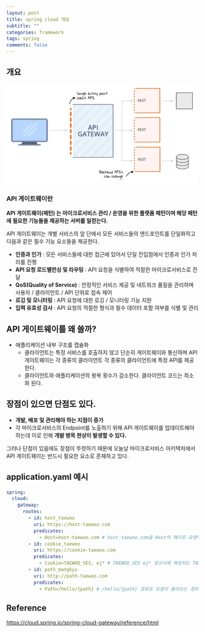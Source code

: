 ```yaml
---
layout: post
title: spring cloud 개요
subtitle: ""
categories: framework
tags: spring
comments: false
---
```


## 개요

![img.png](/assets/img/spring/img.png)

### API 게이트웨이란

**API 게이트웨이(패턴) 는 마이크로서비스 관리 / 운영을 위한 플랫폼 패턴이며 해당 패턴에 필요한 기능들을 제공하는 서버를 일컫는다.**

API 게이트웨이는 개별 서비스의 앞 단에서 모든 서비스들의 엔드포인트를 단일화하고 다음과 같은 필수 기능 요소들을 제공한다.

- **인증과 인가** : 모든 서비스들에 대한 접근에 있어서 단일 진입점에서 인증과 인가 처리를 진행
- **API 요청 로드밸런싱 및 라우팅** : API 요청을 식별하여 적절한 마이크로서비스로 전달
- **QoS(Quality of Service)** : 안정적인 서비스 제공 및 네트워크 품질을 관리하며 사용자 / 클라이언트 / API 단위로 접속 제어
- **로깅 및 모니터링** : API 요청에 대한 로깅 / 모니터링 기능 지원
- **입력 유효성 검사** : API 요청의 적절한 형식과 필수 데이터 포함 여부를 식별 및 관리

## API 게이트웨이를 왜 쓸까?

- 애플리케이션 내부 구조를 캡슐화
    - 클라이언트는 특정 서비스를 호출하지 않고 단순히 게이트웨이와 통신하며 API 게이트웨이는 각 종류의 클라이언트 각 종류의 클라이언트에 특정 API를 제공한다.
    - 클라이언트와 애플리케이션의 왕복 횟수가 감소한다. 클라이언트 코드는 최소화 된다.

## 장점이 있으면 단점도 있다.

- **개발, 배포 및 관리해야 하는 지점이 증가**
- 각 마이크로서비스의 Endpoint를 노출하기 위해 API 게이트웨이를 업데이트해야 하는데 이로 인해 **개발 병목 현상이 발생할 수 있다.**

그러나 단점이 있음에도 장점이 뚜렷하기 때문에 오늘날 마이크로서비스 아키텍처에서 API 게이트웨이는 반드시 필요한 요소로 존재하고 있다.

## application.yaml 예시

```yaml
spring:
  cloud:
    gateway:
      routes:
        - id: host_taewoo
          uri: https://host-taewoo.com
          predicates:
            - Host=host-taewoo.com # host-taewoo.com을 Host의 헤더로 요청이 들어오는 경우 해당 uri로 라우팅
        - id: cookie_taewoo
          uri: https://cookie-taewoo.com
          predicates:
            - Cookie=TAEWOO_SES, ej* # TAEWOO_SES ej* 정규식에 매칭되는 TAEWOO_SES 쿠키로 요청이 들어오는 경우 해당 uri로 라우팅
        - id: path_mangkyu
          uri: http://path-taewoo.com
          predicates:
            - Path=/hello/{path} # /hello/{path} 경로로 요청이 들어오는 경우 해당 uri로 라우팅
```

## Reference

https://cloud.spring.io/spring-cloud-gateway/reference/html